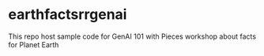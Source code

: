 # earthfactsrrgenai
This repo host sample code for GenAI 101 with Pieces workshop about facts for Planet Earth
